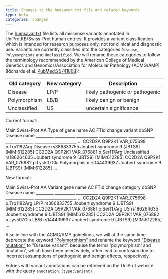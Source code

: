 ```yaml
---
title: Changes to the humsavar.txt file and related keywords
type: help
categories: changes
---
```


The [humsavar.txt](https://ftp.uniprot.org/pub/databases/uniprot/current_release/knowledgebase/complete/docs/humsavar) file lists all missense variants annotated in UniProtKB/Swiss-Prot human entries. It provides a variant classification which is intended for research purposes only, not for clinical and diagnostic use. Variants are currently classified into the categories `Disease`, `Polymorphisms` and `Unclassified`. We will rename these categories to follow the terminology recommended by the American College of Medical Genetics and Genomics/Association for Molecular Pathology (ACMG/AMP) (Richards et al. [PubMed:25741868](https://pubmed.ncbi.nlm.nih.gov/25741868/)):

| Old category | New category | Description                     |
| ------------ | ------------ | ------------------------------- |
| Disease      | LP/P         | likely pathogenic or pathogenic |
| Polymorphism | LB/B         | likely benign or benign         |
| Unclassified | US           | uncertain significance          |

Current format:

Main Swiss-Prot AA Type of
gene name AC FTId change variant dbSNP Disease name
\_\_\_\_\_\_\_\_\_ \_\_\_\_\_\_\_\_\_\_ \_\_\_\_\_\_\_\_\_\_\_ \_\_\_\_\_\_\_\_\_\_\_\_\_\_ \_\_\_\_\_\_\_\_\_\_\_\_\_ \_\_\_\_\_\_\_\_\_\_\_\_\_\_ \_\_\_\_\_\_\_\_\_\_\_\_\_\_\_\_\_\_\_\_\_
...
CC2D2A Q9P2K1 VAR_075698 p.Trp1182Arg Disease rs386833755 Joubert syndrome 9 (JBTS9) \[MIM:612285\]
CC2D2A Q9P2K1 VAR_076881 p.Ser117Arg Unclassified rs186264635 Joubert syndrome 9 (JBTS9) \[MIM:612285\]
CC2D2A Q9P2K1 VAR_076882 p.Lys507Glu Polymorphism rs144439937 Joubert syndrome 9 (JBTS9) \[MIM:612285\]
...

New format:

Main Swiss-Prot AA Variant
gene name AC FTId change category dbSNP Disease name
\_\_\_\_\_\_\_\_\_ \_\_\_\_\_\_\_\_\_\_ \_\_\_\_\_\_\_\_\_\_\_ \_\_\_\_\_\_\_\_\_\_\_\_\_\_ \_\_\_\_\_\_\_\_ \_\_\_\_\_\_\_\_\_\_\_\_\_\_ \_\_\_\_\_\_\_\_\_\_\_\_\_\_\_\_\_\_\_\_\_
...
CC2D2A Q9P2K1 VAR_075698 p.Trp1182Arg LP/P rs386833755 Joubert syndrome 9 (JBTS9) \[MIM:612285\]
CC2D2A Q9P2K1 VAR_076881 p.Ser117Arg US rs186264635 Joubert syndrome 9 (JBTS9) \[MIM:612285\]
CC2D2A Q9P2K1 VAR_076882 p.Lys507Glu LB/B rs144439937 Joubert syndrome 9 (JBTS9) \[MIM:612285\]
...

Also in line with the ACMG/AMP guidelines, we will at the same time deprecate the keyword ["Polymorphism"](https://www.uniprot.org/keywords/KW%2D0621) and rename the keyword ["Disease mutation"](https://www.uniprot.org/keywords/KW%2D0225) to "Disease variant", because the terms 'polymorphism' and 'mutation', which have been used widely, often lead to confusion due to incorrect assumptions of pathogenic and benign effects, respectively.

Entries with variant annotations can be retrieved on the UniProt website with the query [`annotation:(type:variant)`](https://www.uniprot.org/uniprotkb?query=annotation:%28type:variant%29).
